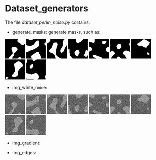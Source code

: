 # Dataset_generators

The file _dataset_perlin_noise.py_ contains:

- generate_masks: generate masks, such as:

![](https://raw.githubusercontent.com/MarcoFurlan99/Marco_code_final/master/example_datasets/masks/0.png)
![](https://raw.githubusercontent.com/MarcoFurlan99/Marco_code_final/master/example_datasets/masks/1.png)
![](https://raw.githubusercontent.com/MarcoFurlan99/Marco_code_final/master/example_datasets/masks/2.png)
![](https://raw.githubusercontent.com/MarcoFurlan99/Marco_code_final/master/example_datasets/masks/3.png)
![](https://raw.githubusercontent.com/MarcoFurlan99/Marco_code_final/master/example_datasets/masks/4.png)
![](https://raw.githubusercontent.com/MarcoFurlan99/Marco_code_final/master/example_datasets/masks/5.png)
![](https://raw.githubusercontent.com/MarcoFurlan99/Marco_code_final/master/example_datasets/masks/6.png)
![](https://raw.githubusercontent.com/MarcoFurlan99/Marco_code_final/master/example_datasets/masks/7.png)
![](https://raw.githubusercontent.com/MarcoFurlan99/Marco_code_final/master/example_datasets/masks/8.png)

- img_white_noise: 

![](https://raw.githubusercontent.com/MarcoFurlan99/Marco_code_final/master/example_datasets/white_noise/0.png)
![](https://raw.githubusercontent.com/MarcoFurlan99/Marco_code_final/master/example_datasets/white_noise/1.png)
![](https://raw.githubusercontent.com/MarcoFurlan99/Marco_code_final/master/example_datasets/white_noise/2.png)
![](https://raw.githubusercontent.com/MarcoFurlan99/Marco_code_final/master/example_datasets/white_noise/3.png)
![](https://raw.githubusercontent.com/MarcoFurlan99/Marco_code_final/master/example_datasets/white_noise/4.png)
![](https://raw.githubusercontent.com/MarcoFurlan99/Marco_code_final/master/example_datasets/white_noise/5.png)
![](https://raw.githubusercontent.com/MarcoFurlan99/Marco_code_final/master/example_datasets/white_noise/6.png)
![](https://raw.githubusercontent.com/MarcoFurlan99/Marco_code_final/master/example_datasets/white_noise/7.png)
![](https://raw.githubusercontent.com/MarcoFurlan99/Marco_code_final/master/example_datasets/white_noise/8.png)

- img_gradient:

- img_edges:
